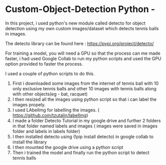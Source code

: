 # Custom-Object-Detection Python -

In this project, i used python's new module called detecto for object detection using my own custom images/dataset which detects tennis balls in images.

The detecto library can be found here : https://pypi.org/project/detecto/

For training a model, you will need a GPU so that the process can me made faster, i had used Google Collab to run my python scripts and used the GPU option provided to faster the process.

I used a couple of python scripts to do this. 

1) First i downloaded some images from the internet of tennis ball with 10 only exclusive tennis balls and other 10 images with tennis balls along with other objects(eg - bat, racquet)
2) I then resized all the images using python script so that i can label the images propely.
3) I used LAbelImg for labelling the images. ( https://github.com/tzutalin/labelImg)
4) I made a folder Detecto Tutorial in my google drive and further 2 folders in that folder named labels and images
  ( images were saved in images folder and labels in labels folder)
5) I then installed detecto using (!pip install detecto) in google collab to install the library 
6) I then mounted the google drive using a python script
7) Then i trained the model and finally run the python script to detect tennis balls

